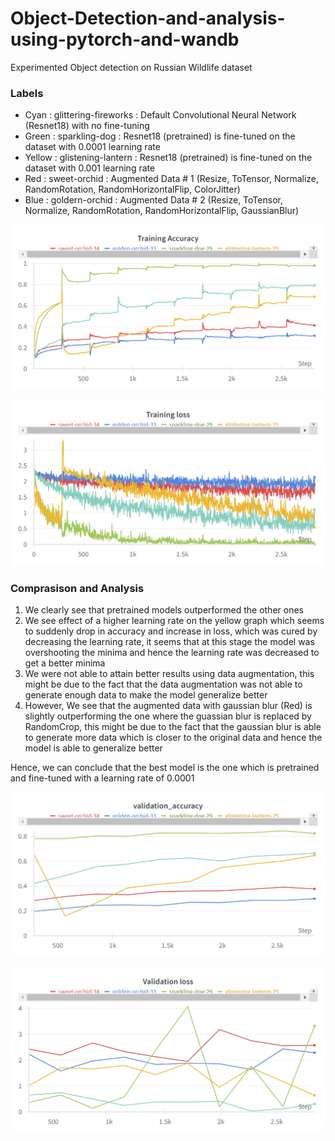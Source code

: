 # Object-Detection-and-analysis-using-pytorch-and-wandb

Experimented Object detection on Russian Wildlife dataset

### Labels

- Cyan : glittering-fireworks : Default Convolutional Neural Network (Resnet18) with no fine-tuning
- Green : sparkling-dog : Resnet18 (pretrained) is fine-tuned on the dataset with 0.0001 learning rate
- Yellow : glistening-lantern : Resnet18 (pretrained) is fine-tuned on the dataset with 0.001 learning rate
- Red : sweet-orchid : Augmented Data # 1 (Resize, ToTensor, Normalize, RandomRotation, RandomHorizontalFlip, ColorJitter)
- Blue : goldern-orchid : Augmented Data # 2 (Resize, ToTensor, Normalize, RandomRotation, RandomHorizontalFlip, GaussianBlur)

![alt text](https://github.com/AbhayChowdhry/Object-Detection-and-analysis-using-pytorch-and-wandb/blob/main/media/Training_acc.png)


![alt text](https://github.com/AbhayChowdhry/Object-Detection-and-analysis-using-pytorch-and-wandb/blob/main/media/Training_loss.png)


### Comprasison and Analysis

1. We clearly see that pretrained models outperformed the other ones
2. We see effect of a higher learning rate on the yellow graph which seems to suddenly drop in accuracy and increase in loss, which was cured by decreasing the learning rate, it seems that at this stage the model was overshooting the minima and hence the learning rate was decreased to get a better minima
3. We were not able to attain better results using data augmentation, this might be due to the fact that the data augmentation was not able to generate enough data to make the model generalize better
4. However, We see that the augmented data with gaussian blur (Red) is slightly outperforming the one where the guassian blur is replaced by RandomCrop, this might be due to the fact that the gaussian blur is able to generate more data which is closer to the original data and hence the model is able to generalize better

Hence, we can conclude that the best model is the one which is pretrained and fine-tuned with a learning rate of 0.0001


![alt text](https://github.com/AbhayChowdhry/Object-Detection-and-analysis-using-pytorch-and-wandb/blob/main/media/validation_acc.png)


![alt text](https://github.com/AbhayChowdhry/Object-Detection-and-analysis-using-pytorch-and-wandb/blob/main/media/validation_loss.png)
